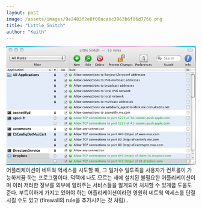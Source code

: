 ```yaml
---
layout: post
image: /assets/images/9e2483f2e8f00acabc3963b6f86d7766.png
title: "Little Snitch"
author: "Keith"
---
```


![image](/assets/images/9e2483f2e8f00acabc3963b6f86d7766.png)
어플리케이션이 네트웍 억세스를 시도할 때, 그 일거수 일투족을 사용자가 컨트롤이 가능하게끔 하는 프로그램이다. 덕택에 나도 모르는 새에 설치된 불필요한 어플리케이션이며 이러 저러한 정보를 외부에 알려주는 서비스들을 알게되어 처치할 수 있게끔 도움도 준다. 부득이하게 가지고 있어야 하는 어플리케이션이라면 영원히 네트웍 억세스를 단절시킬 수도 있고 (firewall의 rule을 추가시키는 것 처럼)..



